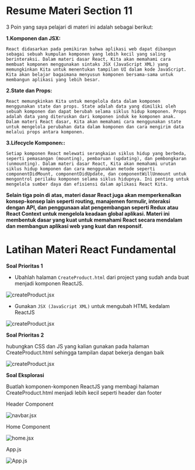 # Resume Materi Section 11

3 Poin yang saya pelajari di materi ini adalah sebagai berikut: 


**1.Komponen dan JSX:**

    React didasarkan pada pemikiran bahwa aplikasi web dapat dibangun sebagai sebuah kumpulan komponen yang lebih kecil yang saling berinteraksi. Dalam materi dasar React, Kita akan memahami cara membuat komponen menggunakan sintaks JSX (JavaScript XML) yang memungkinkan Kita untuk menentukan tampilan UI dalam kode JavaScript. Kita akan belajar bagaimana menyusun komponen bersama-sama untuk membangun aplikasi yang lebih besar.
    
**2.State dan Props:**

    React memungkinkan Kita untuk mengelola data dalam komponen menggunakan state dan props. State adalah data yang dimiliki oleh sebuah komponen dan dapat berubah selama siklus hidup komponen. Props adalah data yang diteruskan dari komponen induk ke komponen anak. Dalam materi React dasar, Kita akan memahami cara menggunakan state untuk mengelola perubahan data dalam komponen dan cara mengirim data melalui props antara komponen.

**3.Lifecycle Komponen::**

    Setiap komponen React melewati serangkaian siklus hidup yang berbeda, seperti pemasangan (mounting), pembaruan (updating), dan pembongkaran (unmounting). Dalam materi dasar React, Kita akan memahami urutan siklus hidup komponen dan cara menggunakan metode seperti componentDidMount, componentDidUpdate, dan componentWillUnmount untuk mengontrol perilaku komponen selama siklus hidupnya. Ini penting untuk mengelola sumber daya dan efisiensi dalam aplikasi React Kita.


**Selain tiga poin di atas, materi dasar React juga akan memperkenalkan konsep-konsep lain seperti routing, manajemen formulir, interaksi dengan API, dan penggunaan alat pengembangan seperti Redux atau React Context untuk mengelola keadaan global aplikasi. Materi ini membentuk dasar yang kuat untuk memahami React secara mendalam dan membangun aplikasi web yang kuat dan responsif.**

# Latihan Materi React Fundamental

**Soal Prioritas 1** 

- Ubahlah halaman `CreateProduct.html` dari project yang sudah anda buat menjadi komponen ReactJS.

![createProduct.jsx](https://github.com/yuumens/react_Ahmad-Rizky-Has/blob/feat/React-Fundamental/11_React%20Fundamental/ScreenShots/Komponen%20createProduct.html%20di%20React%20JS.png)


- Gunakan `JSX (JavaScript XML)` untuk mengubah HTML kedalam ReactJS

![createProduct.jsx](https://github.com/yuumens/react_Ahmad-Rizky-Has/blob/feat/React-Fundamental/11_React%20Fundamental/ScreenShots/Penggunaan%20HTML%20to%20JSX.png)


**Soal Prioritas 2**

hubungkan CSS dan JS yang kalian gunakan pada halaman CreateProduct.html sehingga tampilan dapat bekerja dengan baik

![createProduct.jsx](https://github.com/yuumens/react_Ahmad-Rizky-Has/blob/feat/React-Fundamental/11_React%20Fundamental/ScreenShots/Menghubungkan%20JS%20dan%20CSS.png)


**Soal Eksplorasi**

Buatlah komponen-komponen ReactJS yang membagi halaman CreateProduct.html menjadi lebih kecil seperti header dan footer

Header Component

![navbar.jsx](https://github.com/yuumens/react_Ahmad-Rizky-Has/blob/feat/React-Fundamental/11_React%20Fundamental/ScreenShots/Navbar%20Component.png)

Home Component

![home.jsx](https://github.com/yuumens/react_Ahmad-Rizky-Has/blob/feat/React-Fundamental/11_React%20Fundamental/ScreenShots/Komponen%20createProduct.html%20di%20React%20JS.png)

App.js

![App.js](https://github.com/yuumens/react_Ahmad-Rizky-Has/blob/feat/React-Fundamental/11_React%20Fundamental/ScreenShots/App.js.png)
